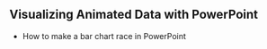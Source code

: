 ## Visualizing Animated Data with PowerPoint

[](https://youtu.be/umHlPDFVWr0)

- How to make a bar chart race in PowerPoint